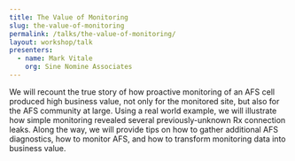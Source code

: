 ```yaml
---
title: The Value of Monitoring
slug: the-value-of-monitoring
permalink: /talks/the-value-of-monitoring/
layout: workshop/talk
presenters:
  - name: Mark Vitale
    org: Sine Nomine Associates
---
```


We will recount the true story of how proactive monitoring of an AFS cell
produced high business value, not only for the monitored site, but also for the
AFS community at large.  Using a real world example, we will illustrate how
simple monitoring revealed several previously-unknown Rx connection leaks.
Along the way, we will provide tips on how to gather additional AFS
diagnostics, how to monitor AFS, and how to transform monitoring data into
business value.
